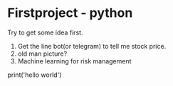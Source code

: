 # Firstproject  - python
Try to get some idea first.

1. Get the line bot(or telegram) to tell me stock price.
2. old man picture?
3. Machine learning for risk management

print('hello world')
